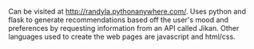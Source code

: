 Can be visited at http://randyla.pythonanywhere.com/.
Uses python and flask to generate recommendations based off the user's mood and preferences by requesting information from an API called Jikan. Other languages used to create the web pages are javascript and html/css.
